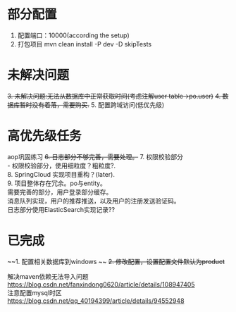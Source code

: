 # 部分配置
1. 配置端口：10000(according the setup)
2. 打包项目 mvn clean install -P dev -D skipTests

# 未解决问题
~~3. 未解决问题:无法从数据库中正常获取时间(考虑注解user table->po.user)~~
~~4. 数据库暂时没有着落，需要购买.~~
5. 配置跨域访问(低优先级)

# 高优先级任务
aop巩固练习
~~6. 日志部分不够完善，需要处理。~~
    7. 权限校验部分   
       - 权限校验部分，使用细粒度？粗粒度?.   
    8. SpringCloud 实现项目重构？(later).   
    9. 项目整体存在冗余。po与entity。   
需要完善的部分，用户登录部分缓存。  
消息队列实现，用户的推荐推送，以及用户的注册发送验证码。      
日志部分使用ElasticSearch实现记录??

# 已完成
~~1. 配置相关数据库到windows    ~~
~~2. 修改配置，设置配置文件默认为product~~

解决maven依赖无法导入问题   
https://blog.csdn.net/fanxindong0620/article/details/108947405   
注意配置mysql时区   
https://blog.csdn.net/qq_40194399/article/details/94552948